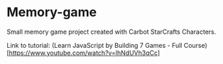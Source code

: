 # Memory-game

Small memory game project created with Carbot StarCrafts Characters.

Link to tutorial: (Learn JavaScript by Building 7 Games - Full Course)[https://www.youtube.com/watch?v=lhNdUVh3qCc]